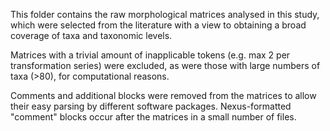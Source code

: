 This folder contains the raw morphological matrices analysed in this study, which 
were selected from the literature with a view to obtaining a broad coverage
of taxa and taxonomic levels.

Matrices with a trivial amount of inapplicable tokens (e.g. max 2 per transformation series)
were excluded, as were those with large numbers of taxa (>80), for computational reasons.

Comments and additional blocks were removed from the matrices to allow their easy parsing by
different software packages.  Nexus-formatted "comment" blocks occur after the matrices
in a small number of files.